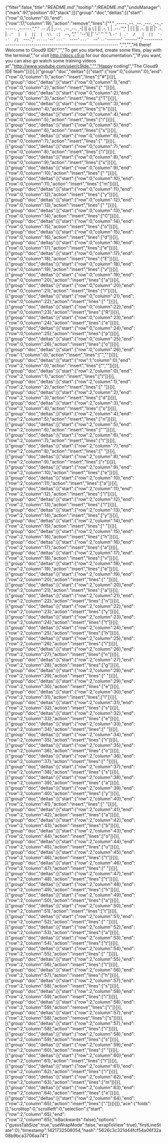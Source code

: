 {"filter":false,"title":"README.md","tooltip":"/README.md","undoManager":{"mark":97,"position":97,"stack":[[{"group":"doc","deltas":[{"start":{"row":0,"column":0},"end":{"row":17,"column":19},"action":"remove","lines":["","     ,-----.,--.                  ,--. ,---.   ,--.,------.  ,------.","    '  .--./|  | ,---. ,--.,--. ,-|  || o   \\  |  ||  .-.  \\ |  .---'","    |  |    |  || .-. ||  ||  |' .-. |`..'  |  |  ||  |  \\  :|  `--, ","    '  '--'\\|  |' '-' ''  ''  '\\ `-' | .'  /   |  ||  '--'  /|  `---.","     `-----'`--' `---'  `----'  `---'  `--'    `--'`-------' `------'","    ----------------------------------------------------------------- ","","","Hi there! Welcome to Cloud9 IDE!","","To get you started, create some files, play with the terminal,","or visit http://docs.c9.io for our documentation.","If you want, you can also go watch some training videos at","http://www.youtube.com/user/c9ide.","","Happy coding!","The Cloud9 IDE team"]}]}],[{"group":"doc","deltas":[{"start":{"row":0,"column":0},"end":{"row":0,"column":1},"action":"insert","lines":["#"]}]}],[{"group":"doc","deltas":[{"start":{"row":0,"column":1},"end":{"row":0,"column":2},"action":"insert","lines":[" "]}]}],[{"group":"doc","deltas":[{"start":{"row":0,"column":2},"end":{"row":0,"column":3},"action":"insert","lines":["T"]}]}],[{"group":"doc","deltas":[{"start":{"row":0,"column":3},"end":{"row":0,"column":4},"action":"insert","lines":["h"]}]}],[{"group":"doc","deltas":[{"start":{"row":0,"column":4},"end":{"row":0,"column":5},"action":"insert","lines":["i"]}]}],[{"group":"doc","deltas":[{"start":{"row":0,"column":5},"end":{"row":0,"column":6},"action":"insert","lines":["s"]}]}],[{"group":"doc","deltas":[{"start":{"row":0,"column":6},"end":{"row":0,"column":7},"action":"insert","lines":[" "]}]}],[{"group":"doc","deltas":[{"start":{"row":0,"column":7},"end":{"row":0,"column":8},"action":"insert","lines":["i"]}]}],[{"group":"doc","deltas":[{"start":{"row":0,"column":8},"end":{"row":0,"column":9},"action":"insert","lines":["s"]}]}],[{"group":"doc","deltas":[{"start":{"row":0,"column":9},"end":{"row":0,"column":10},"action":"insert","lines":[" "]}]}],[{"group":"doc","deltas":[{"start":{"row":0,"column":10},"end":{"row":0,"column":11},"action":"insert","lines":["m"]}]}],[{"group":"doc","deltas":[{"start":{"row":0,"column":11},"end":{"row":0,"column":12},"action":"insert","lines":["y"]}]}],[{"group":"doc","deltas":[{"start":{"row":0,"column":12},"end":{"row":0,"column":13},"action":"insert","lines":[" "]}]}],[{"group":"doc","deltas":[{"start":{"row":0,"column":13},"end":{"row":0,"column":14},"action":"insert","lines":["C"]}]}],[{"group":"doc","deltas":[{"start":{"row":0,"column":14},"end":{"row":0,"column":15},"action":"insert","lines":["o"]}]}],[{"group":"doc","deltas":[{"start":{"row":0,"column":15},"end":{"row":0,"column":16},"action":"insert","lines":["d"]}]}],[{"group":"doc","deltas":[{"start":{"row":0,"column":16},"end":{"row":0,"column":17},"action":"insert","lines":["e"]}]}],[{"group":"doc","deltas":[{"start":{"row":0,"column":17},"end":{"row":0,"column":18},"action":"insert","lines":["E"]}]}],[{"group":"doc","deltas":[{"start":{"row":0,"column":18},"end":{"row":0,"column":19},"action":"insert","lines":["v"]}]}],[{"group":"doc","deltas":[{"start":{"row":0,"column":19},"end":{"row":0,"column":20},"action":"insert","lines":["a"]}]}],[{"group":"doc","deltas":[{"start":{"row":0,"column":20},"end":{"row":0,"column":21},"action":"insert","lines":["l"]}]}],[{"group":"doc","deltas":[{"start":{"row":0,"column":21},"end":{"row":0,"column":22},"action":"insert","lines":[" "]}]}],[{"group":"doc","deltas":[{"start":{"row":0,"column":22},"end":{"row":0,"column":23},"action":"insert","lines":["R"]}]}],[{"group":"doc","deltas":[{"start":{"row":0,"column":23},"end":{"row":0,"column":24},"action":"insert","lines":["e"]}]}],[{"group":"doc","deltas":[{"start":{"row":0,"column":24},"end":{"row":0,"column":25},"action":"insert","lines":["p"]}]}],[{"group":"doc","deltas":[{"start":{"row":0,"column":25},"end":{"row":0,"column":26},"action":"insert","lines":["o"]}]}],[{"group":"doc","deltas":[{"start":{"row":0,"column":26},"end":{"row":1,"column":0},"action":"insert","lines":["",""]}]}],[{"group":"doc","deltas":[{"start":{"row":1,"column":0},"end":{"row":2,"column":0},"action":"insert","lines":["",""]}]}],[{"group":"doc","deltas":[{"start":{"row":2,"column":0},"end":{"row":2,"column":1},"action":"insert","lines":["I"]}]}],[{"group":"doc","deltas":[{"start":{"row":2,"column":1},"end":{"row":2,"column":2},"action":"insert","lines":[" "]}]}],[{"group":"doc","deltas":[{"start":{"row":2,"column":2},"end":{"row":2,"column":3},"action":"insert","lines":["d"]}]}],[{"group":"doc","deltas":[{"start":{"row":2,"column":3},"end":{"row":2,"column":4},"action":"insert","lines":["o"]}]}],[{"group":"doc","deltas":[{"start":{"row":2,"column":4},"end":{"row":2,"column":5},"action":"insert","lines":["n"]}]}],[{"group":"doc","deltas":[{"start":{"row":2,"column":5},"end":{"row":2,"column":6},"action":"insert","lines":["'"]}]}],[{"group":"doc","deltas":[{"start":{"row":2,"column":6},"end":{"row":2,"column":7},"action":"insert","lines":["t"]}]}],[{"group":"doc","deltas":[{"start":{"row":2,"column":7},"end":{"row":2,"column":8},"action":"insert","lines":[" "]}]}],[{"group":"doc","deltas":[{"start":{"row":2,"column":8},"end":{"row":2,"column":9},"action":"insert","lines":["r"]}]}],[{"group":"doc","deltas":[{"start":{"row":2,"column":9},"end":{"row":2,"column":10},"action":"insert","lines":["e"]}]}],[{"group":"doc","deltas":[{"start":{"row":2,"column":10},"end":{"row":2,"column":11},"action":"insert","lines":["a"]}]}],[{"group":"doc","deltas":[{"start":{"row":2,"column":11},"end":{"row":2,"column":12},"action":"insert","lines":["l"]}]}],[{"group":"doc","deltas":[{"start":{"row":2,"column":12},"end":{"row":2,"column":13},"action":"insert","lines":["l"]}]}],[{"group":"doc","deltas":[{"start":{"row":2,"column":13},"end":{"row":2,"column":14},"action":"insert","lines":["y"]}]}],[{"group":"doc","deltas":[{"start":{"row":2,"column":14},"end":{"row":2,"column":15},"action":"insert","lines":[" "]}]}],[{"group":"doc","deltas":[{"start":{"row":2,"column":15},"end":{"row":2,"column":16},"action":"insert","lines":["h"]}]}],[{"group":"doc","deltas":[{"start":{"row":2,"column":16},"end":{"row":2,"column":17},"action":"insert","lines":["a"]}]}],[{"group":"doc","deltas":[{"start":{"row":2,"column":17},"end":{"row":2,"column":18},"action":"insert","lines":["v"]}]}],[{"group":"doc","deltas":[{"start":{"row":2,"column":18},"end":{"row":2,"column":19},"action":"insert","lines":["e"]}]}],[{"group":"doc","deltas":[{"start":{"row":2,"column":19},"end":{"row":2,"column":20},"action":"insert","lines":[" "]}]}],[{"group":"doc","deltas":[{"start":{"row":2,"column":20},"end":{"row":2,"column":21},"action":"insert","lines":["a"]}]}],[{"group":"doc","deltas":[{"start":{"row":2,"column":21},"end":{"row":2,"column":22},"action":"insert","lines":["n"]}]}],[{"group":"doc","deltas":[{"start":{"row":2,"column":22},"end":{"row":2,"column":23},"action":"insert","lines":["y"]}]}],[{"group":"doc","deltas":[{"start":{"row":2,"column":23},"end":{"row":2,"column":24},"action":"insert","lines":["t"]}]}],[{"group":"doc","deltas":[{"start":{"row":2,"column":24},"end":{"row":2,"column":25},"action":"insert","lines":["h"]}]}],[{"group":"doc","deltas":[{"start":{"row":2,"column":25},"end":{"row":2,"column":26},"action":"insert","lines":["i"]}]}],[{"group":"doc","deltas":[{"start":{"row":2,"column":26},"end":{"row":2,"column":27},"action":"insert","lines":["n"]}]}],[{"group":"doc","deltas":[{"start":{"row":2,"column":27},"end":{"row":2,"column":28},"action":"insert","lines":["g"]}]}],[{"group":"doc","deltas":[{"start":{"row":2,"column":28},"end":{"row":2,"column":29},"action":"insert","lines":[" "]}]}],[{"group":"doc","deltas":[{"start":{"row":2,"column":29},"end":{"row":2,"column":30},"action":"insert","lines":["e"]}]}],[{"group":"doc","deltas":[{"start":{"row":2,"column":30},"end":{"row":2,"column":31},"action":"insert","lines":["l"]}]}],[{"group":"doc","deltas":[{"start":{"row":2,"column":31},"end":{"row":2,"column":32},"action":"insert","lines":["s"]}]}],[{"group":"doc","deltas":[{"start":{"row":2,"column":32},"end":{"row":2,"column":33},"action":"insert","lines":["e"]}]}],[{"group":"doc","deltas":[{"start":{"row":2,"column":33},"end":{"row":2,"column":34},"action":"insert","lines":[" "]}]}],[{"group":"doc","deltas":[{"start":{"row":2,"column":34},"end":{"row":2,"column":35},"action":"insert","lines":["t"]}]}],[{"group":"doc","deltas":[{"start":{"row":2,"column":35},"end":{"row":2,"column":36},"action":"insert","lines":["o"]}]}],[{"group":"doc","deltas":[{"start":{"row":2,"column":36},"end":{"row":2,"column":37},"action":"insert","lines":[" "]}]}],[{"group":"doc","deltas":[{"start":{"row":2,"column":37},"end":{"row":2,"column":38},"action":"insert","lines":["s"]}]}],[{"group":"doc","deltas":[{"start":{"row":2,"column":38},"end":{"row":2,"column":39},"action":"insert","lines":["a"]}]}],[{"group":"doc","deltas":[{"start":{"row":2,"column":39},"end":{"row":2,"column":40},"action":"insert","lines":["y"]}]}],[{"group":"doc","deltas":[{"start":{"row":2,"column":40},"end":{"row":2,"column":41},"action":"insert","lines":[" "]}]}],[{"group":"doc","deltas":[{"start":{"row":2,"column":41},"end":{"row":2,"column":42},"action":"insert","lines":["a"]}]}],[{"group":"doc","deltas":[{"start":{"row":2,"column":42},"end":{"row":2,"column":43},"action":"insert","lines":["b"]}]}],[{"group":"doc","deltas":[{"start":{"row":2,"column":43},"end":{"row":2,"column":44},"action":"insert","lines":["o"]}]}],[{"group":"doc","deltas":[{"start":{"row":2,"column":44},"end":{"row":2,"column":45},"action":"insert","lines":["u"]}]}],[{"group":"doc","deltas":[{"start":{"row":2,"column":45},"end":{"row":2,"column":46},"action":"insert","lines":["t"]}]}],[{"group":"doc","deltas":[{"start":{"row":2,"column":46},"end":{"row":2,"column":47},"action":"insert","lines":[" "]}]}],[{"group":"doc","deltas":[{"start":{"row":2,"column":47},"end":{"row":2,"column":48},"action":"insert","lines":["t"]}]}],[{"group":"doc","deltas":[{"start":{"row":2,"column":48},"end":{"row":2,"column":49},"action":"insert","lines":["h"]}]}],[{"group":"doc","deltas":[{"start":{"row":2,"column":49},"end":{"row":2,"column":50},"action":"insert","lines":["a"]}]}],[{"group":"doc","deltas":[{"start":{"row":2,"column":50},"end":{"row":2,"column":51},"action":"insert","lines":["t"]}]}],[{"group":"doc","deltas":[{"start":{"row":2,"column":51},"end":{"row":2,"column":52},"action":"insert","lines":[" "]}]}],[{"group":"doc","deltas":[{"start":{"row":2,"column":52},"end":{"row":2,"column":53},"action":"insert","lines":["a"]}]}],[{"group":"doc","deltas":[{"start":{"row":2,"column":53},"end":{"row":2,"column":54},"action":"insert","lines":["t"]}]}],[{"group":"doc","deltas":[{"start":{"row":2,"column":54},"end":{"row":2,"column":55},"action":"insert","lines":[" "]}]}],[{"group":"doc","deltas":[{"start":{"row":2,"column":55},"end":{"row":2,"column":56},"action":"insert","lines":["t"]}]}],[{"group":"doc","deltas":[{"start":{"row":2,"column":56},"end":{"row":2,"column":57},"action":"insert","lines":["h"]}]}],[{"group":"doc","deltas":[{"start":{"row":2,"column":57},"end":{"row":2,"column":58},"action":"insert","lines":["s"]}]}],[{"group":"doc","deltas":[{"start":{"row":2,"column":58},"end":{"row":2,"column":59},"action":"insert","lines":["i"]}]}],[{"group":"doc","deltas":[{"start":{"row":2,"column":58},"end":{"row":2,"column":59},"action":"remove","lines":["i"]}]}],[{"group":"doc","deltas":[{"start":{"row":2,"column":57},"end":{"row":2,"column":58},"action":"remove","lines":["s"]}]}],[{"group":"doc","deltas":[{"start":{"row":2,"column":57},"end":{"row":2,"column":58},"action":"insert","lines":["i"]}]}],[{"group":"doc","deltas":[{"start":{"row":2,"column":58},"end":{"row":2,"column":59},"action":"insert","lines":["s"]}]}],[{"group":"doc","deltas":[{"start":{"row":2,"column":59},"end":{"row":2,"column":60},"action":"insert","lines":[" "]}]}],[{"group":"doc","deltas":[{"start":{"row":2,"column":60},"end":{"row":2,"column":61},"action":"insert","lines":["t"]}]}],[{"group":"doc","deltas":[{"start":{"row":2,"column":61},"end":{"row":2,"column":62},"action":"insert","lines":["i"]}]}],[{"group":"doc","deltas":[{"start":{"row":2,"column":62},"end":{"row":2,"column":63},"action":"insert","lines":["m"]}]}],[{"group":"doc","deltas":[{"start":{"row":2,"column":63},"end":{"row":2,"column":64},"action":"insert","lines":["e"]}]}],[{"group":"doc","deltas":[{"start":{"row":2,"column":64},"end":{"row":2,"column":65},"action":"insert","lines":["."]}]}]]},"ace":{"folds":[],"scrolltop":0,"scrollleft":0,"selection":{"start":{"row":2,"column":65},"end":{"row":2,"column":65},"isBackwards":false},"options":{"guessTabSize":true,"useWrapMode":false,"wrapToView":true},"firstLineState":0},"timestamp":1421732508054,"hash":"5626c3c321d44fcf54a06f32a08b9bca3706aa74"}